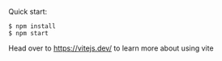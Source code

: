 Quick start:

```
$ npm install
$ npm start
````

Head over to https://vitejs.dev/ to learn more about using vite



